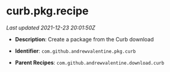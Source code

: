 # curb.pkg.recipe

_Last updated 2021-12-23 20:01:50Z_

- **Description**: Create a package from the Curb download

- **Identifier**: `com.github.andrewvalentine.pkg.curb`

- **Parent Recipes**: `com.github.andrewvalentine.download.curb`
